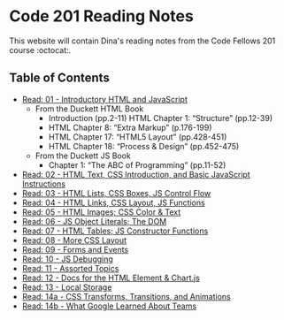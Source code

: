 # Code 201 Reading Notes
This website will contain Dina's reading notes from the Code Fellows 201 course :octocat:. 

## Table of Contents
* [Read: 01 - Introductory HTML and JavaScript](class-01.md)
  - From the Duckett HTML Book
    - Introduction (pp.2-11) HTML Chapter 1: “Structure” (pp.12-39) 
    - HTML Chapter 8: “Extra Markup” (p.176-199)
    - HTML Chapter 17: “HTML5 Layout” (pp.428-451)
    - HTML Chapter 18: “Process & Design” (pp.452-475) 
  - From the Duckett JS Book
    - Chapter 1: “The ABC of Programming” (pp.11-52)
* [Read: 02 - HTML Text, CSS Introduction, and Basic JavaScript Instructions](#)
* [Read: 03 - HTML Lists, CSS Boxes, JS Control Flow](#)
* [Read: 04 - HTML Links, CSS Layout, JS Functions](#)
* [Read: 05 - HTML Images; CSS Color & Text](#)
* [Read: 06 - JS Object Literals; The DOM](#)
* [Read: 07 - HTML Tables; JS Constructor Functions](#)
* [Read: 08 - More CSS Layout](#)
* [Read: 09 - Forms and Events](#)
* [Read: 10 - JS Debugging](#)
* [Read: 11 - Assorted Topics](#)
* [Read: 12 - Docs for the HTML <canvas> Element & Chart.js](#)
* [Read: 13 - Local Storage](#)
* [Read: 14a - CSS Transforms, Transitions, and Animations](#)
* [Read: 14b - What Google Learned About Teams](#)
